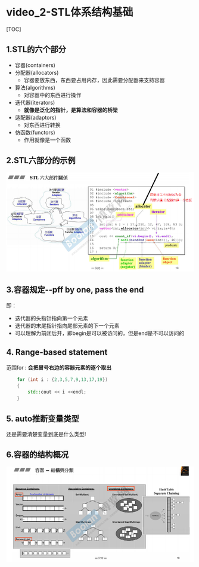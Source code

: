 # video_2-STL体系结构基础

[TOC]

## 1.STL的六个部分

- 容器(containers)
- 分配器(allocators)
  - 容器要放东西，东西要占用内存，因此需要分配器来支持容器
- 算法(algorithms)
  - 对容器中的东西进行操作
- 迭代器(iterators)
  - **就像是泛化的指针，是算法和容器的桥梁**
- 适配器(adaptors)
  - 对东西进行转换
- 仿函数(functors)
  - 作用就像是一个函数

## 2.STL六部分的示例

<img src="${图片}/image-20210908222604243.png" alt="image-20210908222604243" style="zoom: 67%;" />

## 3.容器规定--pff by one, pass the end 

即：

- 迭代器的头指针指向第一个元素
- 迭代器的末尾指针指向尾部元素的下一个元素
- 可以理解为前闭后开，即begin是可以被访问的，但是end是不可以访问的 

## 4. Range-based statement

范围for : **会把冒号右边的容器元素的逐个取出**

```c++
    for (int i : {2,3,5,7,9,13,17,19})
    {
        std::cout << i <<endl;
    }
```

## 5. auto推断变量类型

还是需要清楚变量到底是什么类型!

## 6.容器的结构概况

![image-20210908224517232](${图片}/image-20210908224517232.png)

